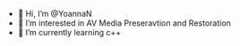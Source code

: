 - 👋 Hi, I’m @YoannaN
- 👀 I’m interested in AV Media Preseravtion and Restoration 
- 🌱 I’m currently learning c++



